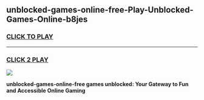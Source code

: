 
## unblocked-games-online-free-Play-Unblocked-Games-Online-b8jes
<h3>
<a href="https://premium76.site?title=unblocked-games-online-free&ref=24A">CLICK TO PLAY</a></h3>
<hr>

<h3>
<a href="https://premium76.site?title=unblocked-games-online-free&ref=24A">CLICK 2 PLAY</a>
  
</h3>

<a href="https://premium76.site?title=unblocked-games-online-free&ref=24A"><img src="https://clearcache.store/games.png"></a>


**unblocked-games-online-free games unblocked: Your Gateway to Fun and Accessible Online Gaming**
